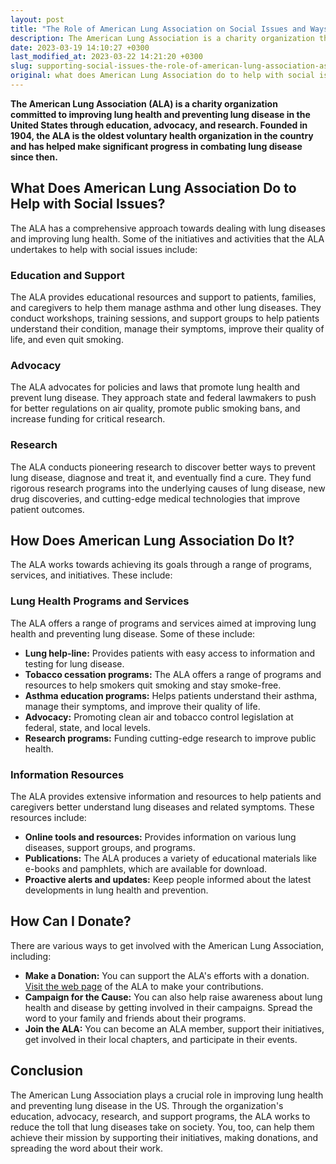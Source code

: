 ```yaml
---
layout: post
title: "The Role of American Lung Association on Social Issues and Ways to Contribute"
description: The American Lung Association is a charity organization that aims to improve the lung health of Americans while also addressing social issues. They achieve this by funding research, advocating for public policy changes, and providing support to those affected by lung disease. If you're interested in donating to this cause, you can visit their website and make a contribution or learn about volunteering opportunities.
date: 2023-03-19 14:10:27 +0300
last_modified_at: 2023-03-22 14:21:20 +0300
slug: supporting-social-issues-the-role-of-american-lung-association-as-a-charity-and-ways-to-contribute
original: what does American Lung Association do to help with social issues as a charity, how do they do it, how can i donate?
---
```

**The American Lung Association (ALA) is a charity organization committed to improving lung health and preventing lung disease in the United States through education, advocacy, and research. Founded in 1904, the ALA is the oldest voluntary health organization in the country and has helped make significant progress in combating lung disease since then.**

## What Does American Lung Association Do to Help with Social Issues?

The ALA has a comprehensive approach towards dealing with lung diseases and improving lung health. Some of the initiatives and activities that the ALA undertakes to help with social issues include:

### Education and Support

The ALA provides educational resources and support to patients, families, and caregivers to help them manage asthma and other lung diseases. They conduct workshops, training sessions, and support groups to help patients understand their condition, manage their symptoms, improve their quality of life, and even quit smoking.

### Advocacy

The ALA advocates for policies and laws that promote lung health and prevent lung disease. They approach state and federal lawmakers to push for better regulations on air quality, promote public smoking bans, and increase funding for critical research.

### Research

The ALA conducts pioneering research to discover better ways to prevent lung disease, diagnose and treat it, and eventually find a cure. They fund rigorous research programs into the underlying causes of lung disease, new drug discoveries, and cutting-edge medical technologies that improve patient outcomes.

## How Does American Lung Association Do It?

The ALA works towards achieving its goals through a range of programs, services, and initiatives. These include:

### Lung Health Programs and Services

The ALA offers a range of programs and services aimed at improving lung health and preventing lung disease. Some of these include:

* **Lung help-line:** Provides patients with easy access to information and testing for lung disease.
* **Tobacco cessation programs:** The ALA offers a range of programs and resources to help smokers quit smoking and stay smoke-free.
* **Asthma education programs:** Helps patients understand their asthma, manage their symptoms, and improve their quality of life.
* **Advocacy:** Promoting clean air and tobacco control legislation at federal, state, and local levels.
* **Research programs:** Funding cutting-edge research to improve public health.

### Information Resources

The ALA provides extensive information and resources to help patients and caregivers better understand lung diseases and related symptoms. These resources include:

* **Online tools and resources:** Provides information on various lung diseases, support groups, and programs.
* **Publications:** The ALA produces a variety of educational materials like e-books and pamphlets, which are available for download.
* **Proactive alerts and updates:** Keep people informed about the latest developments in lung health and prevention.

## How Can I Donate?

There are various ways to get involved with the American Lung Association, including:

* **Make a Donation:** You can support the ALA's efforts with a donation. [Visit the web page](https://www.lung.org/) of the ALA to make your contributions.
* **Campaign for the Cause:** You can also help raise awareness about lung health and disease by getting involved in their campaigns. Spread the word to your family and friends about their programs.
* **Join the ALA:** You can become an ALA member, support their initiatives, get involved in their local chapters, and participate in their events.

## Conclusion

The American Lung Association plays a crucial role in improving lung health and preventing lung disease in the US. Through the organization's education, advocacy, research, and support programs, the ALA works to reduce the toll that lung diseases take on society. You, too, can help them achieve their mission by supporting their initiatives, making donations, and spreading the word about their work.